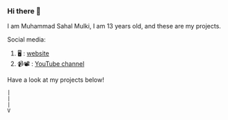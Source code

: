 ### Hi there 👋

I am Muhammad Sahal Mulki, I am 13 years old, and these are my projects. 

Social media:

1.  🖥️ : [website](https://sahalscholar.wixsite.com/main)
2.  📹📽️ : [YouTube channel](https://www.youtube.com/channel/UCwFMog-Usm88lt52g6jhX5Q)

Have a look at my projects below!

   	|  
   	|  
   	|  
  	V  
